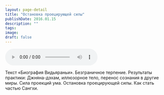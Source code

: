 ```yaml
---
layout: page-detail
title: "Остановка проецирующей силы"
publishDate: 2016.01.15
description: ""
tags:
image:
draft: false
---
```


<audio title="2016.01.15 - Остановка проецирующей силы.mp3" src="/upload/iblock/3b9/3b9c99d4a8dbb917d40b0893f8f99ed3.mp3" controls=""></audio>

 Текст «Биография Видьяраньи». Безграничное терпение. Результаты практики: Джняна-дэхам, иллюзорное тело, перенос сознания в другие миры. Сила проекций ума. Остановка проецирующей силы. Как стать частью Сангхи. 

  
